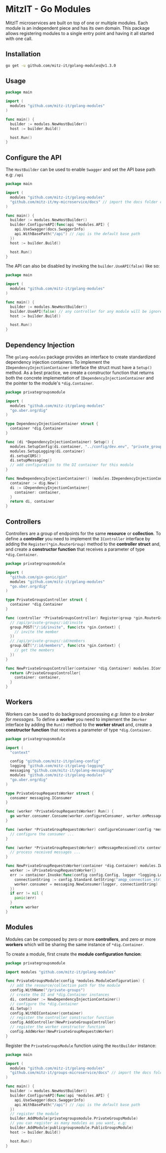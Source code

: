# MitzIT - Go Modules

MitzIT microservices are built on top of one or multiple modules. Each module is an independent piece and has its own domain. This package allows registering modules to a single entry point and having it all started with one call.

## Installation

```bash
go get -u github.com/mitz-it/golang-modules@v1.3.0
```

## Usage

```go
package main

import (
  modules "github.com/mitz-it/golang-modules"
)

func main() {
  builder := modules.NewHostBuilder()
  host := builder.Build()

  host.Run()
}
```

## Configure the API

The `HostBuilder` can be used to enable `Swagger` and set the API base path e.g: `/api`

```go
package main

import (
  modules "github.com/mitz-it/golang-modules"
  "github.com/mitz-it/my-microservice/docs" // import the docs folder content generated by swag 
)

func main() {
  builder := modules.NewHostBuilder()
  builder.ConfigureAPI(func(api *modules.API) {
    api.UseSwagger(docs.SwaggerInfo)
    api.WithBasePath("/api") // /api is the default base path
  })
  host := builder.Build()

  host.Run()
}
```

The API can also be disabled by invoking the `builder.UseAPI(false)` like so:

```go
package main

import (
  modules "github.com/mitz-it/golang-modules"
)

func main() {
  builder := modules.NewHostBuilder()
  builder.UseAPI(false) // any controller for any module will be ignored if this method is called passing false
  host := builder.Build()

  host.Run()
}
```

## Dependency Injection

The `golang-modules` package provides an interface to create standardized dependency injection containers. To implement the `IDependencyInjectionContainer` interface the struct must have a `Setup()` method. As a best practice, we create a constructor function that returns both the concrete implementation of `IDependencyInjectionContainer` and the pointer to the module's `*dig.Container`.

```go
package privategroupsmodule

import (
  modules "github.com/mitz-it/golang-modules"
  "go.uber.org/dig"
)

type DependencyInjectionContainer struct {
  container *dig.Container
}

func (di *DependencyInjectionContainer) Setup() {
  modules.SetupConfig(di.container, "../config/dev.env", "private_groups")
  modules.SetupLogging(di.container)
  di.setupCQRS()
  di.setupMessaging()
  // add configuration to the DI container for this module
}

func NewDependencyInjectionContainer() (modules.IDependencyInjectionContainer, *dig.Container) {
  container := dig.New()
  di := &DependencyInjectionContainer{
    container: container,
  }
  return di, container
}
```



## Controllers

Controllers are a group of endpoints for the same **resource** or **collection**. To define a **controller** you need to implement the `IController` interface by adding the `Register(*gin.RouterGroup)` method to the **controller struct** and,
and create a **constructor function** that receives a parameter of type `*dig.Container`.

```go
package privategroupsmodule

import (
  "github.com/gin-gonic/gin"
  modules "github.com/mitz-it/golang-modules"
  "go.uber.org/dig"
)

type PrivateGroupsController struct {
  container *dig.Container
}

func (controller *PrivateGroupsController) Register(group *gin.RouterGroup) {
  // /api/private-groups/:id/invite
  group.POST("/:id/invite", func(ctx *gin.Context) {
    // invite the member
  })
  // /api/private-groups/:id/members
  group.GET("/:id/members", func(ctx *gin.Context) {
    // get the members
  })
}

func NewPrivateGroupsController(container *dig.Container) modules.IController {
  return &PrivateGroupsController{
    container: container,
  }
}
``` 

## Workers

Workers can be used to do background processing _e.g: listen to a broker for messages_. To define a **worker** you need to implement the `IWorker` interface by adding the `Run()` method to the **worker struct** and, create a **constructor function** that receives a parameter of type `*dig.Container`.

```go
package privategroupsmodule

import (
  "context"

  config "github.com/mitz-it/golang-config"
  logging "github.com/mitz-it/golang-logging"
  messaging "github.com/mitz-it/golang-messaging"
  modules "github.com/mitz-it/golang-modules"
  "go.uber.org/dig"
)

type PrivateGroupRequestsWorker struct {
  consumer messaging.IConsumer
}

func (worker *PrivateGroupRequestsWorker) Run() {
  go worker.consumer.Consume(worker.configureConsumer, worker.onMessageReceived)
}

func (worker *PrivateGroupRequestsWorker) configureConsumer(config *messaging.ConsumerConfiguration) {
  // configure the consumer ...
}

func (worker *PrivateGroupRequestsWorker) onMessageReceived(ctx context.Context, message []byte) {
  // process received messages ...
}

func NewPrivateGroupRequestsWorker(container *dig.Container) modules.IWorker {
  worker := &PrivateGroupRequestsWorker{}
  err := container.Invoke(func(config config.Config, logger *logging.Logger) {
    connectionString := config.Standard.GetString("amqp_connection_string")
    worker.consumer = messaging.NewConsumer(logger, connectionString)
  })
  if err != nil {
    panic(err)
  }
  return worker
}
``` 

## Modules

Modules can be composed by zero or more **controllers**, and zero or more **workers** which will be sharing the same instance of `*dig.Container`.

To create a module, first create the **module configuration funcion**:

```go
package privategroupsmodule

import modules "github.com/mitz-it/golang-modules"

func PrivateGroupsModule(config *modules.ModuleConfiguration) {
  // add the resource/collection path for the module
  config.WithName("/private-groups")
  // create the DI and *dig.Container instances
  di, container := NewDependencyInjectionContainer()
  // configure the *dig.Container
  di.Setup()
  config.WithDIContainer(container)
  // register the controller constructor function
  config.AddController(NewPrivateGroupsController)
  // register the worker constructor function
  config.AddWorker(NewPrivateGroupRequestsWorker)
}
```

Register the `PrivateGroupsModule` function using the `HostBuilder` instance:

```go
package main

import (
  modules "github.com/mitz-it/golang-modules"
  "github.com/mitz-it/groups-microservice/docs" // import the docs folder content generated by swag 
)

func main() {
  builder := modules.NewHostBuilder()
  builder.ConfigureAPI(func(api *modules.API) {
    api.UseSwagger(docs.SwaggerInfo)
    api.WithBasePath("/api") // /api is the default base path
  })
  // register the module
  builder.AddModule(privategroupsmodule.PrivateGroupsModule)
  // you can register as many modules as you want, e.g:
  builder.AddModule(publicgroupsmodule.PublicGroupsModule)
  host := builder.Build()

  host.Run()
}
```